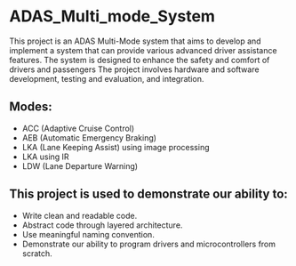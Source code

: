 # ADAS_Multi_mode_System
This project is an ADAS Multi-Mode system that aims to develop and implement a system that can provide various advanced driver assistance features. The system is designed to enhance the safety and comfort of drivers and passengers The project involves hardware and software development, testing and evaluation, and integration.

## Modes:
- ACC (Adaptive Cruise Control)
- AEB (Automatic Emergency Braking)
- LKA (Lane Keeping Assist) using image processing
- LKA using IR
- LDW (Lane Departure Warning)

## This project is used to demonstrate our ability to:
- Write clean and readable code.
- Abstract code through layered architecture.
- Use meaningful naming convention.
- Demonstrate our ability to program drivers and microcontrollers from scratch.
